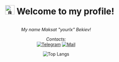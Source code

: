<div id="user-content-toc" align="center">
  <ul>
    <summary>
      <h1 style="display: inline-block;">
        <img src="https://user-images.githubusercontent.com/42378118/110234147-e3259600-7f4e-11eb-95be-0c4047144dea.gif" width="30" height="30" alt="👋"> Welcome to my profile!
      </h1>
    </summary>
  </ul>
</div>

<div align="center">

*My name Maksat "yourlx" Bekiev!*

*Contacts:*
<br>
[![Telegram](https://img.shields.io/badge/telegram-black?style=for-the-badge&logo=telegram)](https://t.me/yourlx)
[![Mail](https://img.shields.io/badge/mail-black?style=for-the-badge&logo=gmail)](mailto:maxatbekiev@gmail.com)

![Top Langs](https://github-readme-stats-dosx001.vercel.app/api/top-langs/?username=yourlx&langs_count=10&title_color=fff&text_color=00e7ff&bg_color=151515&layout=compact&hide=cmake)

</div>
